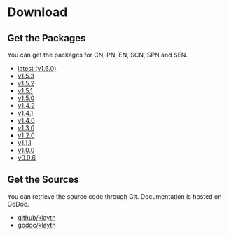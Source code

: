 # Download <a id="download"></a>

## Get the Packages <a id="get-the-packages"></a>
You can get the packages for CN, PN, EN, SCN, SPN and SEN.

* [latest (v1.6.0)](latest.md)
* [v1.5.3](v1.5.3.md)
* [v1.5.2](v1.5.2.md)
* [v1.5.1](v1.5.1.md)
* [v1.5.0](v1.5.0.md)
* [v1.4.2](v1.4.2.md)
* [v1.4.1](v1.4.1.md)
* [v1.4.0](v1.4.0.md)
* [v1.3.0](v1.3.0.md)
* [v1.2.0](v1.2.0.md)
* [v1.1.1](v1.1.1.md)
* [v1.0.0](v1.0.0.md)
* [v0.9.6](v0.9.6.md)

## Get the Sources <a id="get-the-sources"></a>
You can retrieve the source code through Git. Documentation is hosted on GoDoc.

- [github/klaytn](https://github.com/klaytn/klaytn)
- [godoc/klaytn](https://godoc.org/github.com/klaytn/klaytn)

